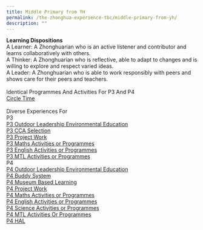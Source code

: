 ```yaml
---
title: Middle Primary from YH
permalink: /the-zhonghua-experience-tbc/middle-primary-from-yh/
description: ""
---
```

**Learning Dispositions**
<br>A Learner: A Zhonghuarian who is an active listener and contributor and learns collaboratively with others. 
<br>A Thinker: A Zhonghuarian who is reflective, able to adapt to changes and is willing to explore and respect varied ideas. 
<br>A Leader: A Zhonghuarian who is able to work responsibly with peers and shows care for their peers and teachers.
<br><br>Identical Programmes And Activities For P3 And P4
<br>[Circle Time](https://cms.isomer.gov.sg/sites/moe-zhonghuapri/folders/list-of-zps-exp-for-middle-pri/editPage/Circle%20Time.md)
<br><br>Diverse Experiences For
<br>P3
<br>[P3 Outdoor Leadership Environmental Education](https://cms.isomer.gov.sg/sites/moe-zhonghuapri/folders/list-of-zps-exp-for-middle-pri/editPage/P3%20Outdoor%20Leadership%20Environmental%20Education.md)
<br>[P3 CCA Selection](https://cms.isomer.gov.sg/sites/moe-zhonghuapri/folders/list-of-zps-exp-for-middle-pri/editPage/P3%20CCA%20Selection.md)
<br>[P3 Project Work](https://cms.isomer.gov.sg/sites/moe-zhonghuapri/folders/list-of-zps-exp-for-middle-pri/editPage/P3%20Project%20Work.md)
<br>[P3 Maths Activities or Programmes](https://cms.isomer.gov.sg/sites/moe-zhonghuapri/folders/list-of-zps-exp-for-middle-pri/editPage/P3%20Maths%20Activities%20or%20Programmes.md)
<br>[P3 English Activities or Programmes](https://cms.isomer.gov.sg/sites/moe-zhonghuapri/folders/list-of-zps-exp-for-middle-pri/editPage/P3%20English%20Activities%20Or%20Programmes.md)
<br>[P3 MTL Activities or Programmes](https://cms.isomer.gov.sg/sites/moe-zhonghuapri/folders/list-of-zps-exp-for-middle-pri/editPage/P3%20MTL%20Activities%20Or%20Programmes.md)
<br>P4
<br>[P4 Outdoor Leadership Environmental Education](https://cms.isomer.gov.sg/sites/moe-zhonghuapri/folders/list-of-zps-exp-for-middle-pri/editPage/P4%20OLE.md)
<br>[P4 Buddy System](https://cms.isomer.gov.sg/sites/moe-zhonghuapri/folders/list-of-zps-exp-for-middle-pri/editPage/P4%20Buddy%20System.md)
<br>[P4 Museum Based Learning](https://cms.isomer.gov.sg/sites/moe-zhonghuapri/folders/list-of-zps-exp-for-middle-pri/editPage/P4%20Museum%20Based%20Learning.md)
<br>[P4 Project Work](https://cms.isomer.gov.sg/sites/moe-zhonghuapri/folders/list-of-zps-exp-for-middle-pri/editPage/P4%20Project%20Work.md) 
<br>[P4 Maths Activities or Programmes](https://cms.isomer.gov.sg/sites/moe-zhonghuapri/folders/list-of-zps-exp-for-middle-pri/editPage/P4%20Maths%20Activites%20Or%20Programmes.md)
<br>[P4 English Activities or Programmes](https://cms.isomer.gov.sg/sites/moe-zhonghuapri/folders/list-of-zps-exp-for-middle-pri/editPage/P4%20English%20Activities%20Or%20Programmes.md)
<br>[P4 Science Activities or Programmes](https://cms.isomer.gov.sg/sites/moe-zhonghuapri/folders/list-of-zps-exp-for-middle-pri/editPage/P4%20Science%20%20Activities%20Or%20Programmes.md)
<br>[P4 MTL Activities Or Programmes](/list-of-zps-exp-for-middle-pri/p4-mtl-activities-or-programmes/) 
<br>[P4 HAL](/list-of-zps-exp-for-middle-pri/p4-hal/)